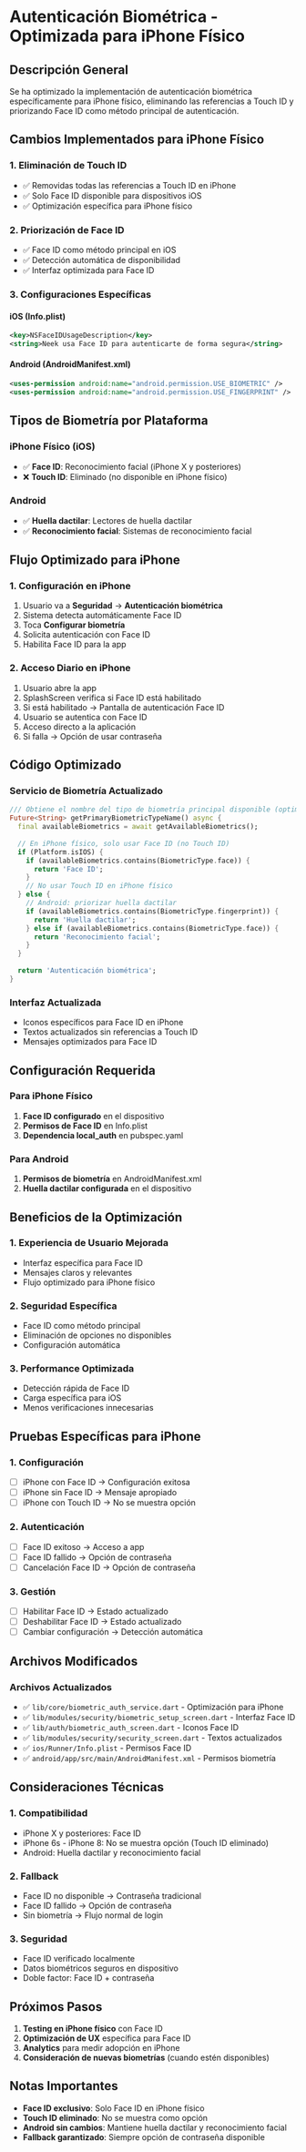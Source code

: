 # Autenticación Biométrica - Optimizada para iPhone Físico

## Descripción General

Se ha optimizado la implementación de autenticación biométrica específicamente para iPhone físico, eliminando las referencias a Touch ID y priorizando Face ID como método principal de autenticación.

## Cambios Implementados para iPhone Físico

### **1. Eliminación de Touch ID**
- ✅ Removidas todas las referencias a Touch ID en iPhone
- ✅ Solo Face ID disponible para dispositivos iOS
- ✅ Optimización específica para iPhone físico

### **2. Priorización de Face ID**
- ✅ Face ID como método principal en iOS
- ✅ Detección automática de disponibilidad
- ✅ Interfaz optimizada para Face ID

### **3. Configuraciones Específicas**

#### **iOS (Info.plist)**
```xml
<key>NSFaceIDUsageDescription</key>
<string>Neek usa Face ID para autenticarte de forma segura</string>
```

#### **Android (AndroidManifest.xml)**
```xml
<uses-permission android:name="android.permission.USE_BIOMETRIC" />
<uses-permission android:name="android.permission.USE_FINGERPRINT" />
```

## Tipos de Biometría por Plataforma

### **iPhone Físico (iOS)**
- ✅ **Face ID**: Reconocimiento facial (iPhone X y posteriores)
- ❌ **Touch ID**: Eliminado (no disponible en iPhone físico)

### **Android**
- ✅ **Huella dactilar**: Lectores de huella dactilar
- ✅ **Reconocimiento facial**: Sistemas de reconocimiento facial

## Flujo Optimizado para iPhone

### **1. Configuración en iPhone**
1. Usuario va a **Seguridad** → **Autenticación biométrica**
2. Sistema detecta automáticamente Face ID
3. Toca **Configurar biometría**
4. Solicita autenticación con Face ID
5. Habilita Face ID para la app

### **2. Acceso Diario en iPhone**
1. Usuario abre la app
2. SplashScreen verifica si Face ID está habilitado
3. Si está habilitado → Pantalla de autenticación Face ID
4. Usuario se autentica con Face ID
5. Acceso directo a la aplicación
6. Si falla → Opción de usar contraseña

## Código Optimizado

### **Servicio de Biometría Actualizado**
```dart
/// Obtiene el nombre del tipo de biometría principal disponible (optimizado para iPhone físico)
Future<String> getPrimaryBiometricTypeName() async {
  final availableBiometrics = await getAvailableBiometrics();
  
  // En iPhone físico, solo usar Face ID (no Touch ID)
  if (Platform.isIOS) {
    if (availableBiometrics.contains(BiometricType.face)) {
      return 'Face ID';
    }
    // No usar Touch ID en iPhone físico
  } else {
    // Android: priorizar huella dactilar
    if (availableBiometrics.contains(BiometricType.fingerprint)) {
      return 'Huella dactilar';
    } else if (availableBiometrics.contains(BiometricType.face)) {
      return 'Reconocimiento facial';
    }
  }
  
  return 'Autenticación biométrica';
}
```

### **Interfaz Actualizada**
- Iconos específicos para Face ID en iPhone
- Textos actualizados sin referencias a Touch ID
- Mensajes optimizados para Face ID

## Configuración Requerida

### **Para iPhone Físico**
1. **Face ID configurado** en el dispositivo
2. **Permisos de Face ID** en Info.plist
3. **Dependencia local_auth** en pubspec.yaml

### **Para Android**
1. **Permisos de biometría** en AndroidManifest.xml
2. **Huella dactilar configurada** en el dispositivo

## Beneficios de la Optimización

### **1. Experiencia de Usuario Mejorada**
- Interfaz específica para Face ID
- Mensajes claros y relevantes
- Flujo optimizado para iPhone físico

### **2. Seguridad Específica**
- Face ID como método principal
- Eliminación de opciones no disponibles
- Configuración automática

### **3. Performance Optimizada**
- Detección rápida de Face ID
- Carga específica para iOS
- Menos verificaciones innecesarias

## Pruebas Específicas para iPhone

### **1. Configuración**
- [ ] iPhone con Face ID → Configuración exitosa
- [ ] iPhone sin Face ID → Mensaje apropiado
- [ ] iPhone con Touch ID → No se muestra opción

### **2. Autenticación**
- [ ] Face ID exitoso → Acceso a app
- [ ] Face ID fallido → Opción de contraseña
- [ ] Cancelación Face ID → Opción de contraseña

### **3. Gestión**
- [ ] Habilitar Face ID → Estado actualizado
- [ ] Deshabilitar Face ID → Estado actualizado
- [ ] Cambiar configuración → Detección automática

## Archivos Modificados

### **Archivos Actualizados**
- ✅ `lib/core/biometric_auth_service.dart` - Optimización para iPhone
- ✅ `lib/modules/security/biometric_setup_screen.dart` - Interfaz Face ID
- ✅ `lib/auth/biometric_auth_screen.dart` - Iconos Face ID
- ✅ `lib/modules/security/security_screen.dart` - Textos actualizados
- ✅ `ios/Runner/Info.plist` - Permisos Face ID
- ✅ `android/app/src/main/AndroidManifest.xml` - Permisos biometría

## Consideraciones Técnicas

### **1. Compatibilidad**
- iPhone X y posteriores: Face ID
- iPhone 6s - iPhone 8: No se muestra opción (Touch ID eliminado)
- Android: Huella dactilar y reconocimiento facial

### **2. Fallback**
- Face ID no disponible → Contraseña tradicional
- Face ID fallido → Opción de contraseña
- Sin biometría → Flujo normal de login

### **3. Seguridad**
- Face ID verificado localmente
- Datos biométricos seguros en dispositivo
- Doble factor: Face ID + contraseña

## Próximos Pasos

1. **Testing en iPhone físico** con Face ID
2. **Optimización de UX** específica para Face ID
3. **Analytics** para medir adopción en iPhone
4. **Consideración de nuevas biometrías** (cuando estén disponibles)

## Notas Importantes

- **Face ID exclusivo**: Solo Face ID en iPhone físico
- **Touch ID eliminado**: No se muestra como opción
- **Android sin cambios**: Mantiene huella dactilar y reconocimiento facial
- **Fallback garantizado**: Siempre opción de contraseña disponible 